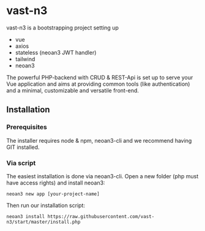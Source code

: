 # vast-n3

vast-n3 is a bootstrapping project setting up

- vue
- axios
- stateless (neoan3 JWT handler)
- tailwind
- neoan3
 
 The powerful PHP-backend with CRUD & REST-Api is set up to 
 serve your Vue application and aims at providing common tools (like authentication) 
 and a minimal, customizable and versatile front-end.
 
 ## Installation
 
 ### Prerequisites
 
 The installer requires node & npm, neoan3-cli and we recommend having GIT installed.
 
 ### Via script
 
 The easiest installation is done via neoan3-cli. 
 Open a new folder (php must have access rights) and install neoan3:
 
 `neoan3 new app [your-project-name]` 
 
 Then run our installation script:
 
 `neoan3 install https://raw.githubusercontent.com/vast-n3/start/master/install.php`
 
 